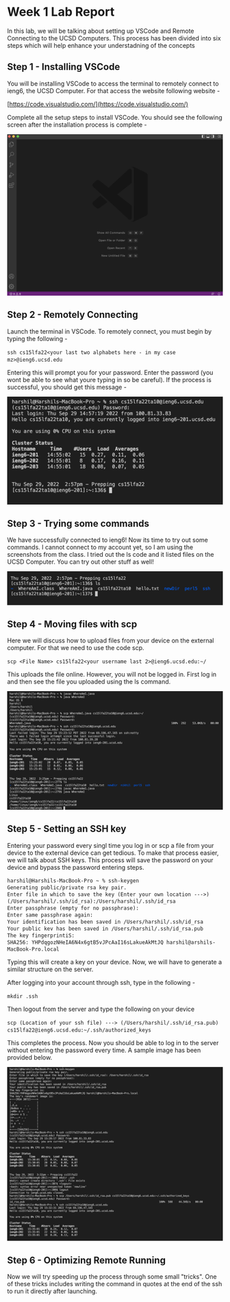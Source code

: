 # Week 1 Lab Report

In this lab, we will be talking about setting up VSCode and Remote Connecting to the UCSD Computers. This process has been divided into six steps which will help enhance your understadning of the concepts


## Step 1 - Installing VSCode


You will be installing VSCode to access the terminal to remotely connect to ieng6, the UCSD Computer. For that access the website following website -


[https://code.visualstudio.com/](https://code.visualstudio.com/)


Complete all the setup steps to install VSCode. You should see the following screen after the installation process is complete -


![VSCode Startup Screen](VSCode.png)


## Step 2 - Remotely Connecting


Launch the terminal in VSCode. To remotely connect, you must begin by typing the following - 


`ssh cs15lfa22<your last two alphabets here - in my case mz>@ieng6.ucsd.edu`


Entering this will prompt you for your password. Enter the password (you wont be able to see what youre typing in so be careful). If the process is successful, you should get this message - 


![Remote Image](Remote.png)


## Step 3 - Trying some commands


We have successfully connected to ieng6! Now its time to try out some commands. I cannot connect to my account yet, so I am using the screenshots from the class. I tried out the ls code and it listed files on the UCSD Computer. You can try out other stuff as well!


![ls](ls.png)


## Step 4 - Moving files with scp


Here we will discuss how to upload files from your device on the external computer. For that we need to use the code scp.


`scp <File Name> cs15lfa22<your username last 2>@ieng6.ucsd.edu:~/`


This uploads the file online. However, you will not be logged in. First log in and then see the file you uploaded using the ls command.


![scp](scp.png)


## Step 5 - Setting an SSH key


Entering your password every singl time you log in or scp a file from your device to the external device can get tedious. To make that process easier, we will talk about SSH keys. This process will save the password on your device and bypass the password entering steps.


```
harshil@Harshils-MacBook-Pro ~ % ssh-keygen
Generating public/private rsa key pair.
Enter file in which to save the key (Enter your own location --->) (/Users/harshil/.ssh/id_rsa):/Users/harshil/.ssh/id_rsa
Enter passphrase (empty for no passphrase):
Enter same passphrase again:
Your identification has been saved in /Users/harshil/.ssh/id_rsa
Your public kev has been saved in /Users/harshil/.ssh/id_rsa.pub
The key fingerprintiS:
SHA256: YHPdqgozNHeIA6N4x6gtB5vJPcAaI16sLakueAkMtJQ harshil@arshils-MacBook-Pro.local
```

Typing this will create a key on your device. Now, we will have to generate a similar structure on the server.


After logging into your account through ssh, type in the following - 


`mkdir .ssh`


Then logout from the server and type the following on your device


`scp (Location of your ssh file) ---> (/Users/harshil/.ssh/id_rsa.pub) cs15lfa22@ieng6.ucsd.edu:~/.ssh/authorized_keys`


This completes the process. Now you should be able to log in to the server without entering the password every time. A sample image has been provided below.


![Key](key.png)


## Step 6 - Optimizing Remote Running


Now we will try speeding up the process through some small "tricks". One of these tricks includes writing the command in quotes at the end of the ssh to run it directly after launching.











